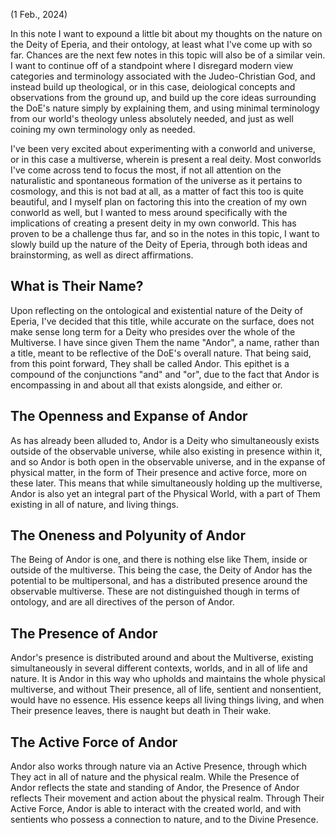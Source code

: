 (1 Feb., 2024)

In this note I want to expound a little bit about my thoughts on the nature on the Deity of Eperia, and their ontology, at least what I've come up with so far. Chances are the next few notes in this topic will also be of a similar vein. I want to continue off of a standpoint where I disregard modern view categories and terminology associated with the Judeo-Christian God, and instead build up theological, or in this case, deiological concepts and observations from the ground up, and build up the core ideas surrounding the DoE's nature simply by explaining them, and using minimal terminology from our world's theology unless absolutely needed, and just as well coining my own terminology only as needed.

I've been very excited about experimenting with a conworld and universe, or in this case a multiverse, wherein is present a real deity. Most conworlds I've come across tend to focus the most, if not all attention on the naturalistic and spontaneous formation of the universe as it pertains to cosmology, and this is not bad at all, as a matter of fact this too is quite beautiful, and I myself plan on factoring this into the creation of my own conworld as well, but I wanted to mess around specifically with the implications of creating a present deity in my own conworld. This has proven to be a challenge thus far, and so in the notes in this topic, I want to slowly build up the nature of the Deity of Eperia, through both ideas and brainstorming, as well as direct affirmations.
## What is Their Name?
Upon reflecting on the ontological and existential nature of the Deity of Eperia, I've decided that this title, while accurate on the surface, does not make sense long term for a Deity who presides over the whole of the Multiverse. I have since given Them the name "Andor", a name, rather than a title, meant to be reflective of the DoE's overall nature. That being said, from this point forward, They shall be called Andor. This epithet is a compound of the conjunctions "and" and "or", due to the fact that Andor is encompassing in and about all that exists alongside, and either or. 
## The Openness and Expanse of Andor
As has already been alluded to, Andor is a Deity who simultaneously exists outside of the observable universe, while also existing in presence within it, and so Andor is both open in the observable universe, and in the expanse of physical matter, in the form of Their presence and active force, more on these later. This means that while simultaneously holding up the multiverse, Andor is also yet an integral part of the Physical World, with a part of Them existing in all of nature, and living things.
## The Oneness and Polyunity of Andor
The Being of Andor is one, and there is nothing else like Them, inside or outside of the multiverse. This being the case, the Deity of Andor has the potential to be multipersonal, and has a distributed presence around the observable multiverse. These are not distinguished though in terms of ontology, and are all directives of the person of Andor.
## The Presence of Andor
Andor's presence is distributed around and about the Multiverse, existing simultaneously in several different contexts, worlds, and in all of life and nature. It is Andor in this way who upholds and maintains the whole physical multiverse, and without Their presence, all of life, sentient and nonsentient, would have no essence. His essence keeps all living things living, and when Their presence leaves, there is naught but death in Their wake.
## The Active Force of Andor
Andor also works through nature via an Active Presence, through which They act in all of nature and the physical realm. While the Presence of Andor reflects the state and standing of Andor, the Presence of Andor reflects Their movement and action about the physical realm. Through Their Active Force, Andor is able to interact with the created world, and with sentients who possess a connection to nature, and to the Divine Presence.
